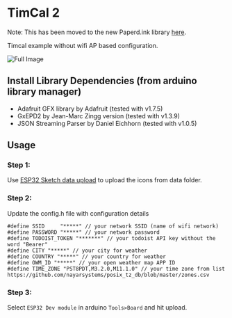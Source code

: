 # TimCal 2

Note: This has been moved to the new Paperd.ink library [here](https://github.com/paperdink/PaperdInk-Library/tree/main/examples/Calther).

Timcal example without wifi AP based configuration.

![Full Image](timcal_image.jpg)

## Install Library Dependencies (from arduino library manager)
  - Adafruit GFX library by Adafruit (tested with v1.7.5)
  - GxEPD2 by Jean-Marc Zingg version (tested with v1.3.9)
  - JSON Streaming Parser by Daniel Eichhorn (tested with v1.0.5)

## Usage
### Step 1:
Use [ESP32 Sketch data upload](https://randomnerdtutorials.com/install-esp32-filesystem-uploader-arduino-ide/) to upload the icons from data folder.
### Step 2:
Update the config.h file with configuration details
```
#define SSID     "*****" // your network SSID (name of wifi network)
#define PASSWORD "*****" // your network password
#define TODOIST_TOKEN "*******" // your todoist API key without the word "Bearer"
#define CITY "*****" // your city for weather
#define COUNTRY "*****" // your country for weather
#define OWM_ID "*****" // your open weather map APP ID
#define TIME_ZONE "PST8PDT,M3.2.0,M11.1.0" // your time zone from list https://github.com/nayarsystems/posix_tz_db/blob/master/zones.csv
```
### Step 3:
Select `ESP32 Dev module` in arduino `Tools>Board` and hit upload.
